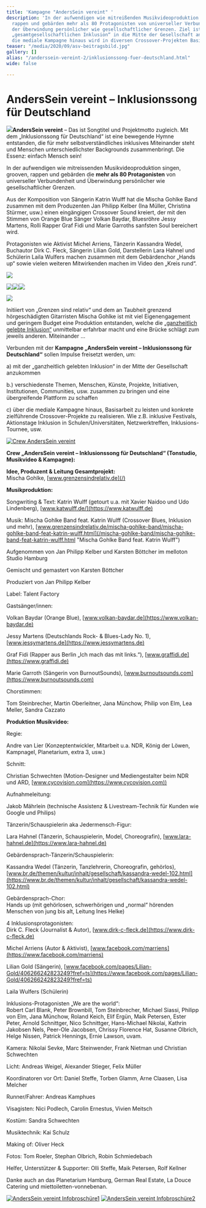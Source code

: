 ```yaml
---
title: 'Kampagne "AndersSein vereint" '
description: 'In der aufwendigen wie mitreißenden Musikvideoproduktion singen, grooven,
  rappen und gebärden mehr als 80 Protagonisten von universeller Verbundenheit und
  der Überwindung persönlicher wie gesellschaftlicher Grenzen. Ziel ist es, mit der
  „gesamtgesellschaftlichen Inklusion“ in die Mitte der Gesellschaft anzukommen. Über
  die mediale Kampagne hinaus wird in diversen Crossover-Projekten Basisarbeit geleistet. '
teaser: "/media/2020/09/asv-beitragsbild.jpg"
gallery: []
alias: "/anderssein-vereint-2/inklusionssong-fuer-deutschland.html"
wide: false

---
```

# AndersSein vereint – Inklusionssong für Deutschland

 ![](/media/2020/10/online-plakat-anderssein-vereint.jpg)**AndersSein vereint** – Das ist Songtitel und Projektmotto zugleich. Mit dem „Inklusionssong für Deutschland“ ist eine bewegende Hymne entstanden, die für mehr selbstverständliches inklusives Miteinander steht und Menschen unterschiedlichster Backgrounds zusammenbringt. Die Essenz: einfach Mensch sein!

In der aufwendigen wie mitreissenden Musikvideoproduktion singen, grooven, rappen und gebärden die **mehr als 80 Protagonisten** von universeller Verbundenheit und Überwindung persönlicher wie gesellschaftlicher Grenzen.

Aus der Komposition von Sängerin Katrin Wulff hat die Mischa Gohlke Band zusammen mit dem Produzenten Jan Philipp Kelber (Ina Müller, Christina Stürmer, usw.) einen eingängigen Crossover Sound kreiert, der mit den Stimmen von Orange Blue Sänger Volkan Baydar, Bluesröhre Jessy Martens, Rolli Rapper Graf Fidi und Marie Garroths sanfsten Soul bereichert wird.

Protagonisten wie Aktivist Michel Arriens, Tänzerin Kassandra Wedel, Buchautor Dirk C. Fleck, Sängerin Lilian Gold, Darstellerin Lara Hahnel und Schülerin Laila Wulfers machen zusammen mit dem Gebärdenchor „Hands up“ sowie vielen weiteren Mitwirkenden machen im Video den „Kreis rund“.

<gallery>

![](/media/2020/10/anderssein-vereint-massenszene1-_-foto-by-tom-roeler.jpg)

![](/media/2020/10/anderssein-vereint-band-_-gastsanger-_-foto-by-tom-roeler.jpg)![](/media/2020/10/lara-hahnel-_-4-inklusionsprotagonisten.jpg)![](/media/2020/10/komparsen-_-foto-by-tom-roeler.jpg)

![](/media/2020/10/anderssein-vereint-crew1-_-foto-by-tom-roeler.jpg)</gallery>

Initiiert von „Grenzen sind relativ“ und dem an Taubheit grenzend hörgeschädigten Gitarristen Mischa Gohlke ist mit viel Eigenengagement und geringem Budget eine Produktion entstanden, welche die [„ganzheitlich gelebte Inklusion“](/anderssein-vereint-2/worum-geht-es.html) unmittelbar erfahrbar macht und eine Brücke schlägt zum jeweils anderen. Miteinander …

Verbunden mit der **Kampagne „AndersSein vereint – Inklusionssong für Deutschland“** sollen Impulse freisetzt werden, um:

a) mit der „ganzheitlich gelebten Inklusion“ in der Mitte der Gesellschaft anzukommen

b.) verschiedenste Themen, Menschen, Künste, Projekte, Initiativen, Institutionen, Communities, usw. zusammen zu bringen und eine übergreifende Plattform zu schaffen

c) über die mediale Kampagne hinaus, Basisarbeit zu leisten und konkrete zielführende Crossover-Projekte zu realisieren. Wie z.B. inklusive Festivals, Aktionstage Inklusion in Schulen/Universitäten, Netzwerktreffen, Inklusions-Tournee, usw.

[![Crew AndersSein vereint](/media/2015/04/AndersSein-vereint-Crew1-_-Foto-by-Tom-Roeler-2.jpg "Foto by Tom Roeler")](/media/2015/04/AndersSein-vereint-Crew1-_-Foto-by-Tom-Roeler-2.jpg)

**Crew „AndersSein vereint – Inklusionssong für Deutschland“ (Tonstudio, Musikvideo & Kampagne):**

**Idee, Produzent & Leitung Gesamtprojekt:**  
Mischa Gohlke, [www.grenzensindrelativ.de](/)

**Musikproduktion:**

Songwriting & Text: Katrin Wulff (getourt u.a. mit Xavier Naidoo und Udo Lindenberg), [www.katwulff.de/](https://www.katwulff.de)

Musik: Mischa Gohlke Band feat. Katrin Wulff (Crossover Blues, Inklusion und mehr), [www.grenzensindrelativ.de/mischa-gohlke-band/mischa-gohlke-band-feat-katrin-wulff.html](/mischa-gohlke-band/mischa-gohlke-band-feat-katrin-wulff.html "Mischa Gohlke Band feat. Katrin Wulff")

Aufgenommen von Jan Philipp Kelber und Karsten Böttcher im melloton Studio Hamburg

Gemischt und gemastert von Karsten Böttcher

Produziert von Jan Philipp Kelber

Label: Talent Factory

Gastsänger/innen:

Volkan Baydar (Orange Blue), [www.volkan-baydar.de](https://www.volkan-baydar.de)

Jessy Martens (Deutschlands Rock- & Blues-Lady No. 1), [www.jessymartens.de](https://www.jessymartens.de)

Graf Fidi (Rapper aus Berlin „Ich mach das mit links.“), [www.graffidi.de](https://www.graffidi.de)

Marie Garroth (Sängerin von BurnoutSounds), [www.burnoutsounds.com](https://www.burnoutsounds.com)

Chorstimmen:

Tom Steinbrecher, Martin Oberleitner, Jana Münchow, Philip von Elm, Lea Meller, Sandra Cazzato

**Produktion Musikvideo:**

Regie:

Andre van Lier (Konzeptentwickler, Mitarbeit u.a. NDR, König der Löwen, Kampnagel, Planetarium, extra 3, usw.)

Schnitt:

Christian Schwechten (Motion-Designer und Mediengestalter beim NDR und ARD, [www.cycovision.com](https://www.cycovision.com))

Aufnahmeleitung:

Jakob Mährlein (technische Assistenz & Livestream-Technik für Kunden wie Google und Philips)

Tänzerin/Schauspielerin aka Jedermensch-Figur:

Lara Hahnel (Tänzerin, Schauspielerin, Model, Choreografin), [www.lara-hahnel.de](https://www.lara-hahnel.de)

Gebärdensprach-Tänzerin/Schauspielerin:

Kassandra Wedel (Tänzerin, Tanzlehrerin, Choreografin, gehörlos), [www.br.de/themen/kultur/inhalt/gesellschaft/kassandra-wedel-102.html](https://www.br.de/themen/kultur/inhalt/gesellschaft/kassandra-wedel-102.html)

Gebärdensprach-Chor:  
Hands up (mit gehörlosen, schwerhörigen und „normal“ hörenden Menschen von jung bis alt, Leitung Ines Helke)

4 Inklusionsprotagonisten:  
Dirk C. Fleck (Journalist & Autor), [www.dirk-c-fleck.de](https://www.dirk-c-fleck.de)

Michel Arriens (Autor & Aktivist), [www.facebook.com/marriens](https://www.facebook.com/marriens)

Lilian Gold (Sängerin), [www.facebook.com/pages/Lilian-Gold/406266242823249?fref=ts](https://www.facebook.com/pages/Lilian-Gold/406266242823249?fref=ts)

Laila Wulfers (Schülerin)

Inklusions-Protagonisten „We are the world“:  
Robert Carl Blank, Peter Brownbill, Tom Steinbrecher, Michael Siassi, Philipp von Elm, Jana Münchow, Roland Keich, Elif Ergün, Maik Petersen, Ester Peter, Arnold Schnittger, Nico Schnittger, Hans-Michael Nikolai, Kathrin Jakobsen Nels, Peer-Ole Jacobsen, Chrissy Florence Hat, Susanne Olbrich, Helge Nissen, Patrick Hennings, Ernie Lawson, uvam.

Kamera: Nikolai Sevke, Marc Steinwender, Frank Nietman und Christian Schwechten

Licht: Andreas Weigel, Alexander Stieger, Felix Müller

Koordinatoren vor Ort: Daniel Steffe, Torben Glamm, Arne Claasen, Lisa Melcher

Runner/Fahrer: Andreas Kamphues

Visagisten: Nici Podlech, Carolin Ernestus, Vivien Meitsch

Kostüm: Sandra Schwechten

Musiktechnik: Kai Schulz

Making of: Oliver Heck

Fotos: Tom Roeler, Stephan Olbrich, Robin Schmiedebach

Helfer, Unterstützer & Supporter: Olli Steffe, Maik Petersen, Rolf Kellner

Danke auch an das Planetarium Hamburg, German Real Estate, La Douce Catering und miettoiletten-vonnebenan.

[![AndersSein vereint Infobroschüre1](/media/2015/04/AndersSein-vereint-Infobroschuere1.jpg)](/media/2015/04/AndersSein-vereint-Infobroschuere1.jpg) [![AndersSein vereint Infobroschüre2](/media/2015/04/AndersSein-vereint-Infobroschuere2.jpg)](/media/2015/04/AndersSein-vereint-Infobroschuere2.jpg)